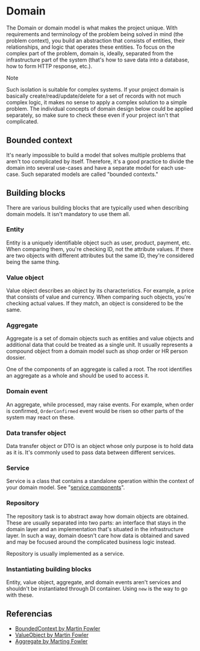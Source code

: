 # Domain

The Domain or domain model is what makes the project unique. With requirements and terminology of the problem being solved
in mind (the problem context), you build an abstraction that consists of entities, their relationships, and logic that
operates these entities. To focus on the complex part of the problem, domain is, ideally, separated from
 the infrastructure part of the system (that's how to save data into a database, how to form HTTP response, etc.).

> [!NOTE]
> Such isolation is suitable for complex systems. If your project domain is basically create/read/update/delete
> for a set of records with not much complex logic, it makes no sense to apply a complex solution to a simple problem.
> The individual concepts of domain design below could be applied separately, so make sure to check these even if your
> project isn't that complicated. 

## Bounded context

It's nearly impossible to build a model that solves multiple problems that
aren't too complicated by itself. Therefore, it's a good practice to divide
the domain into several use-cases and have a separate model for each
use-case.  Such separated models are called "bounded contexts."

## Building blocks

There are various building blocks that are typically used when describing
domain models. It isn't mandatory to use them all.

### Entity

Entity is a uniquely identifiable object such as user, product, payment,
etc. When comparing them, you're checking ID, not the attribute values. If
there are two objects with different attributes but the same ID, they're
considered being the same thing.

### Value object

Value object describes an object by its characteristics. For example, a
price that consists of value and currency. When comparing such objects,
you're checking actual values. If they match, an object is considered to be
the same.

### Aggregate

Aggregate is a set of domain objects such as entities and value objects and
additional data that could be treated as a single unit. It usually
represents a compound object from a domain model such as shop order or HR
person dossier.

One of the components of an aggregate is called a root. The root identifies
an aggregate as a whole and should be used to access it.

### Domain event

An aggregate, while processed, may raise events. For example, when order is
confirmed, `OrderConfirmed` event would be risen so other parts of the
system may react on these.

### Data transfer object

Data transfer object or DTO is an object whose only purpose is to hold data
as it is. It's commonly used to pass data between different services.

### Service

Service is a class that contains a standalone operation within the context
of your domain model. See "[service components](service.md)".

### Repository

The repository task is to abstract away how domain objects are
obtained. These are usually separated into two parts: an interface that
stays in the domain layer and an implementation that's situated in the
infrastructure layer. In such a way, domain doesn't care how data is
obtained and saved and may be focused around the complicated business logic
instead.

Repository is usually implemented as a service.

### Instantiating building blocks

Entity, value object, aggregate, and domain events aren't services and
shouldn't be instantiated through DI container.  Using `new` is the way to
go with these.

## Referencias

- [BoundedContext by Martin
  Fowler](https://martinfowler.com/bliki/BoundedContext.html)
- [ValueObject by Martin
  Fowler](https://martinfowler.com/bliki/ValueObject.html)
- [Aggregate by Marting
  Fowler](https://martinfowler.com/bliki/DDD_Aggregate.html)

